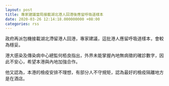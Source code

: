 ```yaml
---
layout: post
title: 專家建議當局接載湖北港人回港後應留呼吸道樣本
date: 2020-03-26 12:14:18.000000000 +08:00
categories: rss
---
```


政府再派包機接載湖北滯留港人回港，專家建議，這批港人應留呼吸道樣本，會較為穩妥。

港大感染及傳染病中心總監何栢良指出，外界未能掌握內地無病徵的確診數字，因此不安心，希望本港與內地加強合作。

他又認為，本港的檢疫安排不理想，有部分人不守規矩，認為最好的檢疫隔離地方是在酒店。
